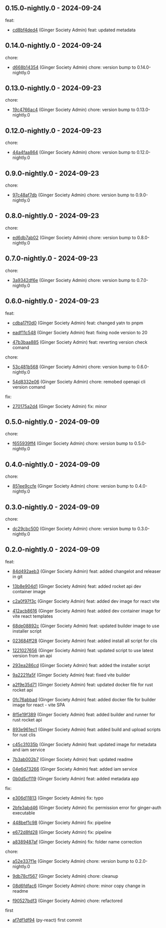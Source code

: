 ## 0.15.0-nightly.0 - 2024-09-24
feat:
 - [cd8bf4ded4](https://github.com/ginger-society/infra-as-code-repocd8bf4ded465a8e1cb4a186571ad39ebfadb61f9) (Ginger Society Admin) feat: updated metadata
	
## 0.14.0-nightly.0 - 2024-09-24
chore:
 - [d668b14354](https://github.com/ginger-society/infra-as-code-repod668b14354d145cdd7a61dd649e5eb0796b86fd3) (Ginger Society Admin) chore: version bump to 0.14.0-nightly.0
	
## 0.13.0-nightly.0 - 2024-09-23
chore:
 - [19c4766ac4](https://github.com/ginger-society/infra-as-code-repo19c4766ac4b1823bc1e63292a351a24e1f75e9aa) (Ginger Society Admin) chore: version bump to 0.13.0-nightly.0
	
## 0.12.0-nightly.0 - 2024-09-23
chore:
 - [44a4faa864](https://github.com/ginger-society/infra-as-code-repo44a4faa86413ff71ae6fbd9003726b10273ae310) (Ginger Society Admin) chore: version bump to 0.12.0-nightly.0
	
## 0.9.0-nightly.0 - 2024-09-23
chore:
 - [97c48af7db](https://github.com/ginger-society/infra-as-code-repo97c48af7db891ae19180b695c7def0d065a71b86) (Ginger Society Admin) chore: version bump to 0.9.0-nightly.0
	
## 0.8.0-nightly.0 - 2024-09-23
chore:
 - [ed6db7ab02](https://github.com/ginger-society/infra-as-code-repoed6db7ab02d6137c52af891642083e650c082076) (Ginger Society Admin) chore: version bump to 0.8.0-nightly.0
	
## 0.7.0-nightly.0 - 2024-09-23
chore:
 - [3a9342df6e](https://github.com/ginger-society/infra-as-code-repo3a9342df6e37804d2d21e49a15bc5d3d1f71004e) (Ginger Society Admin) chore: version bump to 0.7.0-nightly.0
	
## 0.6.0-nightly.0 - 2024-09-23
feat:
 - [cdba17f0d0](https://github.com/ginger-society/infra-as-code-repocdba17f0d08b4f80736d9bbdf90fd2e2014bc013) (Ginger Society Admin) feat: changed yatn to pnpm
	
 - [eadf11c548](https://github.com/ginger-society/infra-as-code-repoeadf11c548641e96280f58739fa957421202863a) (Ginger Society Admin) feat: fixing node version to 20
	
 - [47b3baa885](https://github.com/ginger-society/infra-as-code-repo47b3baa885e14874726dd41d8b55850c2e5cf46c) (Ginger Society Admin) feat: reverting version check comand
	
chore:
 - [53c481b568](https://github.com/ginger-society/infra-as-code-repo53c481b568d879af2135a2e3176c0d18fa0af174) (Ginger Society Admin) chore: version bump to 0.6.0-nightly.0
	
 - [54d8332e06](https://github.com/ginger-society/infra-as-code-repo54d8332e0632b4ea8e750c6f7c0865ab17782982) (Ginger Society Admin) chore: remobed openapi cli version comand
	
fix:
 - [270175a2d4](https://github.com/ginger-society/infra-as-code-repo270175a2d42289940a79608a1f31c437c94c78aa) (Ginger Society Admin) fix: minor
	
## 0.5.0-nightly.0 - 2024-09-09
chore:
 - [f655939ff4](https://github.com/ginger-society/infra-as-code-repof655939ff4810699437c160d6471557d2a29b651) (Ginger Society Admin) chore: version bump to 0.5.0-nightly.0
	
## 0.4.0-nightly.0 - 2024-09-09
chore:
 - [851ee9ccfe](https://github.com/ginger-society/infra-as-code-repo851ee9ccfe081451741baee4dffbecf7f75bee24) (Ginger Society Admin) chore: version bump to 0.4.0-nightly.0
	
## 0.3.0-nightly.0 - 2024-09-09
chore:
 - [dc29cbc500](https://github.com/ginger-society/infra-as-code-repodc29cbc500a72ca4967bc03e8bef67adae20f53e) (Ginger Society Admin) chore: version bump to 0.3.0-nightly.0
	
## 0.2.0-nightly.0 - 2024-09-09
feat:
 - [84d492aeb3](https://github.com/ginger-society/infra-as-code-repo84d492aeb34550886a9984f02ef56f8a75c89e30) (Ginger Society Admin) feat: added changelot and releaser in git
	
 - [13b8e904d1](https://github.com/ginger-society/infra-as-code-repo13b8e904d1c00e376d8b9c189a3a101882817ce7) (Ginger Society Admin) feat: added rocket api dev container image
	
 - [c2a0f97f3c](https://github.com/ginger-society/infra-as-code-repoc2a0f97f3cd8447bd37d0bc76c9b2c6ba2e9b30c) (Ginger Society Admin) feat: added dev image for react vite
	
 - [412acb8616](https://github.com/ginger-society/infra-as-code-repo412acb86165bede2906bb6537b2f146932635ebe) (Ginger Society Admin) feat: added dev container image for vite react templates
	
 - [68de08892c](https://github.com/ginger-society/infra-as-code-repo68de08892ceaab3789f813fcca6cb05e01d3feef) (Ginger Society Admin) feat: updated builder image to use installer script
	
 - [023684ff28](https://github.com/ginger-society/infra-as-code-repo023684ff28db5d3d51b1243f0e560911d55b437c) (Ginger Society Admin) feat: added install all script for clis
	
 - [1221027656](https://github.com/ginger-society/infra-as-code-repo1221027656a18d44c19b0aecb20c945e5d2c12aa) (Ginger Society Admin) feat: updated script to use latest version from an api
	
 - [293ea286cd](https://github.com/ginger-society/infra-as-code-repo293ea286cd22989d308a4eaac08271a9d483f43e) (Ginger Society Admin) feat: added the installer script
	
 - [9a2221fa5f](https://github.com/ginger-society/infra-as-code-repo9a2221fa5fcf6e0a41bd406295df39ff429c109b) (Ginger Society Admin) feat: fixed vite builder
	
 - [a2f9e35d71](https://github.com/ginger-society/infra-as-code-repoa2f9e35d718ace7e9cbff67bbc5a546babb2dee1) (Ginger Society Admin) feat: updated docker file for rust rocket api
	
 - [0fc76abbad](https://github.com/ginger-society/infra-as-code-repo0fc76abbada313bd4160cecddf3d67bf03ddad4f) (Ginger Society Admin) feat: added docker file for builder image for react - vite SPA
	
 - [8f5e19f389](https://github.com/ginger-society/infra-as-code-repo8f5e19f389217f02338f2928ed537fe015201e71) (Ginger Society Admin) feat: added builder and runner for rust rocket api
	
 - [893e961ec1](https://github.com/ginger-society/infra-as-code-repo893e961ec18d870579f84f97a36165fde682010b) (Ginger Society Admin) feat: added build and upload scripts for rust clis
	
 - [c45c31035b](https://github.com/ginger-society/infra-as-code-repoc45c31035ba0998f3a218674b054e7c30775b617) (Ginger Society Admin) feat: updated image for metadata and iam service
	
 - [7b3ab002b7](https://github.com/ginger-society/infra-as-code-repo7b3ab002b7d73b9f86de1228b697610f2ee8f796) (Ginger Society Admin) feat: updated readme
	
 - [04e6d73266](https://github.com/ginger-society/infra-as-code-repo04e6d732660cd41e6a3f7b6f7833d0f2f58ce1a8) (Ginger Society Admin) feat: added iam service
	
 - [0b0d5cf119](https://github.com/ginger-society/infra-as-code-repo0b0d5cf119a88894a5b6084c810191638b2b2fcc) (Ginger Society Admin) feat: added metadata app
	
fix:
 - [e306d11813](https://github.com/ginger-society/infra-as-code-repoe306d11813dbfbcb3ad2e03cd999b2821eda5682) (Ginger Society Admin) fix: typo
	
 - [2bfe3abd46](https://github.com/ginger-society/infra-as-code-repo2bfe3abd466b3374da0353d1dd3c8c0fa798b2d4) (Ginger Society Admin) fix: permission error for ginger-auth executable
	
 - [448bef1c98](https://github.com/ginger-society/infra-as-code-repo448bef1c98aaee65cdec46192a828d787fc4e1ad) (Ginger Society Admin) fix: pipeline
	
 - [e672d8fd28](https://github.com/ginger-society/infra-as-code-repoe672d8fd28b35fab74b8de1132791c45f83371a6) (Ginger Society Admin) fix: pipeline
	
 - [a8389487af](https://github.com/ginger-society/infra-as-code-repoa8389487afe80a2a87d306bc9a3b868e1dda48de) (Ginger Society Admin) fix: folder name correction
	
chore:
 - [a52e337f1e](https://github.com/ginger-society/infra-as-code-repoa52e337f1e1250e2f24e2508c8ae4e758978dc20) (Ginger Society Admin) chore: version bump to 0.2.0-nightly.0
	
 - [9db78cf567](https://github.com/ginger-society/infra-as-code-repo9db78cf5673613e0a55fa33226c254e20bc54c83) (Ginger Society Admin) chore: cleanup
	
 - [08d6fdfac6](https://github.com/ginger-society/infra-as-code-repo08d6fdfac6f17d8d948fcf01028c3cd30e51cf1c) (Ginger Society Admin) chore: minor copy change in readme
	
 - [f90527bdf3](https://github.com/ginger-society/infra-as-code-repof90527bdf3af6e6e42502c040ceb4ed02118e713) (Ginger Society Admin) chore: refactored
	
first
 - [af7df1df94](https://github.com/ginger-society/infra-as-code-repoaf7df1df942b114a4a00e6323cc3b7eb4a889592) (py-react) first commit
	
